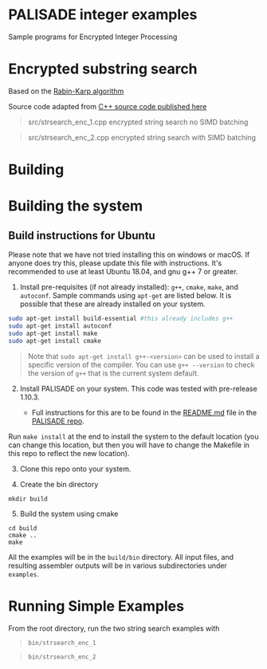 # PALISADE integer examples

Sample programs for Encrypted Integer Processing

# Encrypted substring search

Based on the [Rabin-Karp algorithm](https://en.wikipedia.org/wiki/Rabin–Karp_algorithm)

Source code adapted from [C++ source code published here](https://www.sanfoundry.com/cpp-program-implement-rabin-karp-method-for-string-matching/)

> src/strsearch_enc_1.cpp encrypted string search no SIMD batching

> src/strsearch_enc_2.cpp encrypted string search with SIMD batching

# Building

Building the system
===================

Build instructions for Ubuntu
---------

Please note that we have not tried installing this on windows or
macOS. If anyone does try this, please update this file with
instructions.  It's recommended to use at least Ubuntu 18.04, and gnu g++ 7 or greater.


1. Install pre-requisites (if not already installed):
`g++`, `cmake`, `make`, and `autoconf`. Sample commands using `apt-get` are listed below. It is possible that these are already installed on your system.


```bash
sudo apt-get install build-essential #this already includes g++
sudo apt-get install autoconf
sudo apt-get install make
sudo apt-get install cmake
```

> Note that `sudo apt-get install g++-<version>` can be used to
install a specific version of the compiler. You can use `g++
--version` to check the version of `g++` that is the current system
default.

2. Install PALISADE on your system. This code was tested with pre-release 1.10.3.

    * Full instructions for this are to be found in the [README.md](https://gitlab.com/palisade/palisade-release/-/blob/master/README.md) file in the [PALISADE repo](https://gitlab.com/palisade/palisade-release).

Run `make install` at the end to install the system to the default
location (you can change this location, but then you will have to
change the Makefile in this repo to reflect the new location).

3. Clone this repo onto your system.

4. Create the bin directory

```
mkdir build
```

5. Build the system using cmake

```
cd build
cmake ..
make
```

All the examples will be in the `build/bin` directory. All input files, and resulting assembler outputs will be in various subdirectories under `examples`.

Running Simple Examples
=======================

From the root directory, run the two string search examples with 

> `bin/strsearch_enc_1`

> `bin/strsearch_enc_2`


